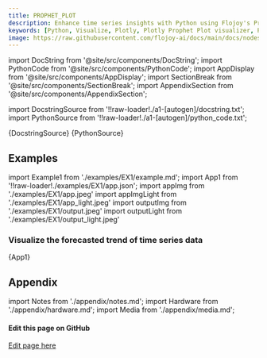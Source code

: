 ```yaml
---
title: PROPHET_PLOT
description: Enhance time series insights with Python using Flojoy's Prophet Plot visualizer. Master dynamic visualization of Prophet model predictions and trends. 
keywords: [Python, Visualize, Plotly, Plotly Prophet Plot visualizer, Python time series visualization, Dynamic Prophet model insights, Plotly time series plot examples, Flojoy Plotly nodes, Interactive time series visualization, Python data visualization tools, Visualizing Prophet predictions, Time series analysis using Plotly, Prophet model visualization]
image: https://raw.githubusercontent.com/flojoy-ai/docs/main/docs/nodes/VISUALIZERS/PLOTLY/PROPHET_PLOT/examples/EX1/output.jpeg
---
```


[//]: # (Custom component imports)

import DocString from '@site/src/components/DocString';
import PythonCode from '@site/src/components/PythonCode';
import AppDisplay from '@site/src/components/AppDisplay';
import SectionBreak from '@site/src/components/SectionBreak';
import AppendixSection from '@site/src/components/AppendixSection';

[//]: # (Docstring)

import DocstringSource from '!!raw-loader!./a1-[autogen]/docstring.txt';
import PythonSource from '!!raw-loader!./a1-[autogen]/python_code.txt';

<DocString>{DocstringSource}</DocString>
<PythonCode GLink='VISUALIZERS/PLOTLY/PROPHET_PLOT/PROPHET_PLOT.py'>{PythonSource}</PythonCode>

<SectionBreak />

[//]: # (Examples)

## Examples

import Example1 from './examples/EX1/example.md';
import App1 from '!!raw-loader!./examples/EX1/app.json';
import appImg from './examples/EX1/app.jpeg'
import appImgLight from './examples/EX1/app_light.jpeg'
import outputImg from './examples/EX1/output.jpeg'
import outputLight from './examples/EX1/output_light.jpeg'

### Visualize the forecasted trend of time series data

<AppDisplay 
    nodeLabel='PROPHET_PLOT'
    appImg={appImg}
    appLight={appImgLight}
    outputLight={outputLight}
    outputImg={outputImg}
    >
    {App1}
</AppDisplay>

<Example1 />

<SectionBreak />

[//]: # (Appendix)

## Appendix

import Notes from './appendix/notes.md';
import Hardware from './appendix/hardware.md';
import Media from './appendix/media.md';

<AppendixSection index={0} folderPath='nodes/VISUALIZERS/PLOTLY/PROPHET_PLOT/appendix/'><Notes /></AppendixSection>
<AppendixSection index={1} folderPath='nodes/VISUALIZERS/PLOTLY/PROPHET_PLOT/appendix/'><Hardware /></AppendixSection>
<AppendixSection index={2} folderPath='nodes/VISUALIZERS/PLOTLY/PROPHET_PLOT/appendix/'><Media /></AppendixSection>

<SectionBreak />

[//]: # (Edit page on GitHub)

#### Edit this page on GitHub

[Edit page here](https://github.com/flojoy-ai/docs/tree/main/docs/nodes/VISUALIZERS/PLOTLY/PROPHET_COMPONENTS)